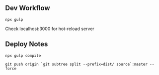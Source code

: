 ## Dev Workflow
```
npx gulp
```
Check localhost:3000 for hot-reload server

## Deploy Notes
```
npx gulp compile
```

```
git push origin `git subtree split --prefix=dist/ source`:master --force
```
